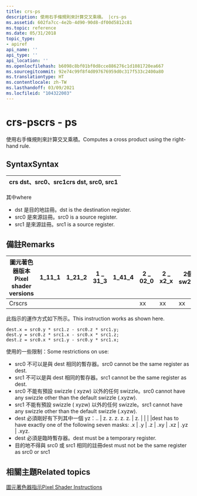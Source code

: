 ```yaml
---
title: crs-ps
description: 使用右手條規則來計算交叉乘積。 |crs-ps
ms.assetid: 602fa7cc-4e2b-4d90-90d8-df00d5812c81
ms.topic: reference
ms.date: 05/31/2018
topic_type:
- apiref
api_name: ''
api_type: ''
api_location: ''
ms.openlocfilehash: b6098c8bf01bf0d8cce886276c1d1081720ea667
ms.sourcegitcommit: 92e74c99f8f4d097676959d0c317f533c2400a80
ms.translationtype: HT
ms.contentlocale: zh-TW
ms.lasthandoff: 03/09/2021
ms.locfileid: "104322003"
---
```

# <a name="crs---ps"></a><span data-ttu-id="d1b00-104">crs-ps</span><span class="sxs-lookup"><span data-stu-id="d1b00-104">crs - ps</span></span>

<span data-ttu-id="d1b00-105">使用右手條規則來計算交叉乘積。</span><span class="sxs-lookup"><span data-stu-id="d1b00-105">Computes a cross product using the right-hand rule.</span></span>

## <a name="syntax"></a><span data-ttu-id="d1b00-106">Syntax</span><span class="sxs-lookup"><span data-stu-id="d1b00-106">Syntax</span></span>



| <span data-ttu-id="d1b00-107">crs dst、src0、src1</span><span class="sxs-lookup"><span data-stu-id="d1b00-107">crs dst, src0, src1</span></span> |
|---------------------|



 

<span data-ttu-id="d1b00-108">其中</span><span class="sxs-lookup"><span data-stu-id="d1b00-108">where</span></span>

-   <span data-ttu-id="d1b00-109">dst 是目的地註冊。</span><span class="sxs-lookup"><span data-stu-id="d1b00-109">dst is the destination register.</span></span>
-   <span data-ttu-id="d1b00-110">src0 是來源註冊。</span><span class="sxs-lookup"><span data-stu-id="d1b00-110">src0 is a source register.</span></span>
-   <span data-ttu-id="d1b00-111">src1 是來源註冊。</span><span class="sxs-lookup"><span data-stu-id="d1b00-111">src1 is a source register.</span></span>

## <a name="remarks"></a><span data-ttu-id="d1b00-112">備註</span><span class="sxs-lookup"><span data-stu-id="d1b00-112">Remarks</span></span>



| <span data-ttu-id="d1b00-113">圖元著色器版本</span><span class="sxs-lookup"><span data-stu-id="d1b00-113">Pixel shader versions</span></span> | <span data-ttu-id="d1b00-114">1\_1</span><span class="sxs-lookup"><span data-stu-id="d1b00-114">1\_1</span></span> | <span data-ttu-id="d1b00-115">1\_2</span><span class="sxs-lookup"><span data-stu-id="d1b00-115">1\_2</span></span> | <span data-ttu-id="d1b00-116">1 \_ 3</span><span class="sxs-lookup"><span data-stu-id="d1b00-116">1\_3</span></span> | <span data-ttu-id="d1b00-117">1\_4</span><span class="sxs-lookup"><span data-stu-id="d1b00-117">1\_4</span></span> | <span data-ttu-id="d1b00-118">2 \_ 0</span><span class="sxs-lookup"><span data-stu-id="d1b00-118">2\_0</span></span> | <span data-ttu-id="d1b00-119">2 \_ x</span><span class="sxs-lookup"><span data-stu-id="d1b00-119">2\_x</span></span> | <span data-ttu-id="d1b00-120">2個 \_ sw</span><span class="sxs-lookup"><span data-stu-id="d1b00-120">2\_sw</span></span> | <span data-ttu-id="d1b00-121">3 \_ 0</span><span class="sxs-lookup"><span data-stu-id="d1b00-121">3\_0</span></span> | <span data-ttu-id="d1b00-122">3個 \_ sw</span><span class="sxs-lookup"><span data-stu-id="d1b00-122">3\_sw</span></span> |
|-----------------------|------|------|------|------|------|------|-------|------|-------|
| <span data-ttu-id="d1b00-123">Crs</span><span class="sxs-lookup"><span data-stu-id="d1b00-123">crs</span></span>                   |      |      |      |      | <span data-ttu-id="d1b00-124">x</span><span class="sxs-lookup"><span data-stu-id="d1b00-124">x</span></span>    | <span data-ttu-id="d1b00-125">x</span><span class="sxs-lookup"><span data-stu-id="d1b00-125">x</span></span>    | <span data-ttu-id="d1b00-126">x</span><span class="sxs-lookup"><span data-stu-id="d1b00-126">x</span></span>     | <span data-ttu-id="d1b00-127">x</span><span class="sxs-lookup"><span data-stu-id="d1b00-127">x</span></span>    | <span data-ttu-id="d1b00-128">x</span><span class="sxs-lookup"><span data-stu-id="d1b00-128">x</span></span>     |



 

<span data-ttu-id="d1b00-129">此指示的運作方式如下所示。</span><span class="sxs-lookup"><span data-stu-id="d1b00-129">This instruction works as shown here.</span></span>


```
dest.x = src0.y * src1.z - src0.z * src1.y;
dest.y = src0.z * src1.x - src0.x * src1.z;
dest.z = src0.x * src1.y - src0.y * src1.x;
```



<span data-ttu-id="d1b00-130">使用的一些限制：</span><span class="sxs-lookup"><span data-stu-id="d1b00-130">Some restrictions on use:</span></span>

-   <span data-ttu-id="d1b00-131">src0 不可以是與 dest 相同的暫存器。</span><span class="sxs-lookup"><span data-stu-id="d1b00-131">src0 cannot be the same register as dest.</span></span>
-   <span data-ttu-id="d1b00-132">src1 不可以是與 dest 相同的暫存器。</span><span class="sxs-lookup"><span data-stu-id="d1b00-132">src1 cannot be the same register as dest.</span></span>
-   <span data-ttu-id="d1b00-133">src0 不能有預設 swizzle ( xyzw) 以外的任何 swizzle。</span><span class="sxs-lookup"><span data-stu-id="d1b00-133">src0 cannot have any swizzle other than the default swizzle (.xyzw).</span></span>
-   <span data-ttu-id="d1b00-134">src1 不能有預設 swizzle ( xyzw) 以外的任何 swizzle。</span><span class="sxs-lookup"><span data-stu-id="d1b00-134">src1 cannot have any swizzle other than the default swizzle (.xyzw).</span></span>
-   <span data-ttu-id="d1b00-135">dest 必須剛好有下列其中一個 yz：.. \| z. z. z. z. z. \| z. \| \| \| \|</span><span class="sxs-lookup"><span data-stu-id="d1b00-135">dest has to have exactly one of the following seven masks: .x \| .y \| .z \| .xy \| .xz \| .yz \| .xyz.</span></span>
-   <span data-ttu-id="d1b00-136">dest 必須是臨時暫存器。</span><span class="sxs-lookup"><span data-stu-id="d1b00-136">dest must be a temporary register.</span></span>
-   <span data-ttu-id="d1b00-137">目的地不得與 src0 或 src1 相同的註冊</span><span class="sxs-lookup"><span data-stu-id="d1b00-137">dest must not be the same register as src0 or src1</span></span>

## <a name="related-topics"></a><span data-ttu-id="d1b00-138">相關主題</span><span class="sxs-lookup"><span data-stu-id="d1b00-138">Related topics</span></span>

<dl> <dt>

[<span data-ttu-id="d1b00-139">圖元著色器指示</span><span class="sxs-lookup"><span data-stu-id="d1b00-139">Pixel Shader Instructions</span></span>](dx9-graphics-reference-asm-ps-instructions.md)
</dt> </dl>

 

 




